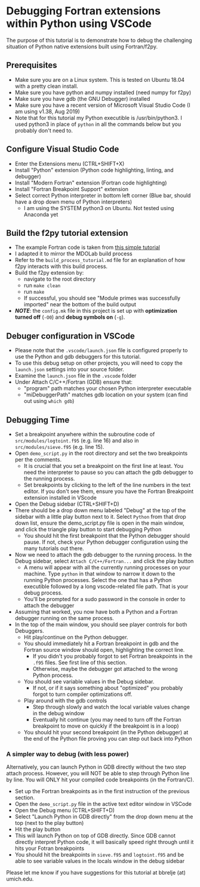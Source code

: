 # Debugging Fortran extensions within Python using VSCode
The purpose of this tutorial is to demonstrate how to debug the challenging situation of Python native extensions built using Fortran/f2py.

## Prerequisites
- Make sure you are on a Linux system. This is tested on Ubuntu 18.04 with a pretty clean install.
- Make sure you have python and numpy installed (need numpy for f2py)
- Make sure you have gdb (the GNU Debugger) installed
- Make sure you have a recent version of Microsoft Visual Studio Code (I am using v1.38, Aug 2019)
- Note that for this tutorial my Python executible is /usr/bin/python3. I used python3 in place of `python` in all the commands below but you probably don't need to.

## Configure Visual Studio Code
- Enter the Extensions menu (CTRL+SHIFT+X)
- Install "Python" extension (Python code highlighting, linting, and debugger)
- Install "Modern Fortran" extension (Fortran code highlighting)
- Install "Fortran Breakpoint Support" extension
- Select correct Python interpreter in bottom left corner (Blue bar, should have a drop down menu of Python interpreters)
    - I am using the SYSTEM python3 on Ubuntu. Not tested using Anaconda yet

## Build the f2py tutorial extension
- The example Fortran code is taken from [this simple tutorial](https://www.numfys.net/howto/F2PY/)
- I adapted it to mirror the MDOLab build process
- Refer to the `build_process_tutorial.md` file for an explanation of how f2py interacts with this build process.
- Build the f2py extension by:
    - navigate to the root directory
    - run `make clean` 
    - run `make`
    - If successful, you should see "Module primes was successfully imported" near the bottom of the build output
- ***NOTE***: the `config.mk` file in this project is set up with **optimization turned off** (`-O0`) and **debug symbols on** (`-g`).

## Debuger configuration in VSCode
- Please note that the `.vscode/launch.json` file is configured properly to use the Python and gdb debuggers for this tutorial.
- To use this debug setup on other projects, you will need to copy the `launch.json` settings into your source folder.
- Examine the `launch.json` file in the `.vscode` folder
- Under Attach C/C++/Fortran (GDB) ensure that:
    - "program" path matches your chosen Python interpreter executable
    - "miDebuggerPath" matches gdb location on your system (can find out using `which gdb`)

## Debugging Time
- Set a breakpoint anywhere within the subroutine code of `src/modules/logtoint.f95` (e.g. line 16) and also in `src/modules/sieve.f95` (e.g. line 15).
- Open `demo_script.py` in the root directory and set the two breakpoints per the comments. 
    - It is crucial that you set a breakpoint on the first line at least. You need the interpreter to pause so you can attach the gdb debugger to the running process.
    - Set breakpoints by clicking to the left of the line numbers in the text editor. If you don't see them, ensure you have the Fortran Breakpoint extension installed in VScode
- Open the Debug sidebar (CTRL+SHIFT+D)
- There should be a drop down menu labeled "Debug" at the top of the sidebar with a little play button next to it. Select `Python` from that drop down list, ensure the demo_script.py file is open in the main window, and click the triangle play button to start debugging Python
    - You should hit the first breakpoint that the Python debugger should pause. If not, check your Python debugger configuration using the many tutorials out there.
- Now we need to attach the gdb debugger to the running process. In the Debug sidebar, select `Attach C/C++/Fortran...` and click the play button
    - A menu will appear with all the currently running processes on your machine. Type `python` in that window to narrow it down to the running Python processes. Select the one that has a Python executible followed by a long vscode-related file path. That is your debug process.
    - You'll be prompted for a sudo password in the console in order to attach the debugger
- Assuming that worked, you now have both a Python and a Fortran debugger running on the same process. 
- In the top of the main window, you should see player controls for both Debuggers. 
    - Hit play/continue on the Python debugger. 
    - You should immediately hit a Fortran breakpoint in gdb and the Fortran source window should open, highlighting the correct line. 
        - If you didn't you probably forgot to set Fortran breakpoints in the `.f95` files. See first line of this section.
        - Otherwise, maybe the debugger got attached to the wrong Python process.
    - You should see variable values in the Debug sidebar. 
        - If not, or if it says something about "optimized" you probably forgot to turn compiler optimizations off. 
    - Play around with the gdb controls
        - Step through slowly and watch the local variable values change in the debug window
        - Eventually hit continue (you may need to turn off the Fortran breakpoint to move on quickly if the breakpoint is in a loop)
    - You should hit your second breakpoint (in the Python debugger) at the end of the Python file proving you can step out back into Python


### A simpler way to debug (with less power)
Alternatively, you can launch Python in GDB directly without the two step attach process.
However, you will NOT be able to step through Python line by line. 
You will ONLY hit your compiled code breakpoints (in the Fortran/C).

- Set up the Fortran breakpoints as in the first instruction of the previous section.
- Open the `demo_script.py` file in the active text editor window in VSCode
- Open the Debug menu (CTRL+SHIFT+D)
- Select "Launch Python in GDB directly" from the drop down menu at the top (next to the play button)
- Hit the play button
- This will launch Python on top of GDB directly. Since GDB cannot directly interpret Python code, it will basically speed right through until it hits your Fotran breakpoints
- You should hit the breakpoints in `sieve.f95` and `logtoint.f95` and be able to see variable values in the locals window in the debug sidebar

Please let me know if you have suggestions for this tutorial at bbrelje (at) umich.edu. 